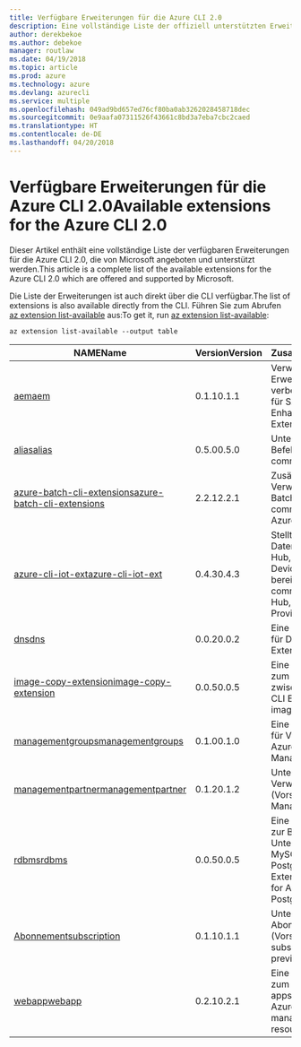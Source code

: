 ```yaml
---
title: Verfügbare Erweiterungen für die Azure CLI 2.0
description: Eine vollständige Liste der offiziell unterstützten Erweiterungen für die Azure CLI 2.0
author: derekbekoe
ms.author: debekoe
manager: routlaw
ms.date: 04/19/2018
ms.topic: article
ms.prod: azure
ms.technology: azure
ms.devlang: azurecli
ms.service: multiple
ms.openlocfilehash: 049ad9bd657ed76cf80ba0ab3262028458718dec
ms.sourcegitcommit: 0e9aafa07311526f43661c8bd3a7eba7cbc2caed
ms.translationtype: HT
ms.contentlocale: de-DE
ms.lasthandoff: 04/20/2018
---
```

# <a name="available-extensions-for-the-azure-cli-20"></a><span data-ttu-id="caa26-103">Verfügbare Erweiterungen für die Azure CLI 2.0</span><span class="sxs-lookup"><span data-stu-id="caa26-103">Available extensions for the Azure CLI 2.0</span></span>

<span data-ttu-id="caa26-104">Dieser Artikel enthält eine vollständige Liste der verfügbaren Erweiterungen für die Azure CLI 2.0, die von Microsoft angeboten und unterstützt werden.</span><span class="sxs-lookup"><span data-stu-id="caa26-104">This article is a complete list of the available extensions for the Azure CLI 2.0 which are offered and supported by Microsoft.</span></span>

<span data-ttu-id="caa26-105">Die Liste der Erweiterungen ist auch direkt über die CLI verfügbar.</span><span class="sxs-lookup"><span data-stu-id="caa26-105">The list of extensions is also available directly from the CLI.</span></span> <span data-ttu-id="caa26-106">Führen Sie zum Abrufen [az extension list-available](/cli/azure/extension?view=azure-cli-latest#az-extension-list-available) aus:</span><span class="sxs-lookup"><span data-stu-id="caa26-106">To get it, run [az extension list-available](/cli/azure/extension?view=azure-cli-latest#az-extension-list-available):</span></span>

```azurecli
az extension list-available --output table
```

| <span data-ttu-id="caa26-107">NAME</span><span class="sxs-lookup"><span data-stu-id="caa26-107">Name</span></span> | <span data-ttu-id="caa26-108">Version</span><span class="sxs-lookup"><span data-stu-id="caa26-108">Version</span></span> | <span data-ttu-id="caa26-109">Zusammenfassung</span><span class="sxs-lookup"><span data-stu-id="caa26-109">Summary</span></span> | <span data-ttu-id="caa26-110">Vorschau</span><span class="sxs-lookup"><span data-stu-id="caa26-110">Preview</span></span> |
|------|---------|---------|---------|
| [<span data-ttu-id="caa26-111">aem</span><span class="sxs-lookup"><span data-stu-id="caa26-111">aem</span></span>](https://github.com/Azure/azure-cli-extensions) | <span data-ttu-id="caa26-112">0.1.1</span><span class="sxs-lookup"><span data-stu-id="caa26-112">0.1.1</span></span> | <span data-ttu-id="caa26-113">Verwalten der Azure-Erweiterungen zur verbesserten Überwachung für SAP</span><span class="sxs-lookup"><span data-stu-id="caa26-113">Manage Azure Enhanced Monitoring Extensions for SAP</span></span> |  |
| [<span data-ttu-id="caa26-114">alias</span><span class="sxs-lookup"><span data-stu-id="caa26-114">alias</span></span>](https://github.com/Azure/azure-cli-extensions) | <span data-ttu-id="caa26-115">0.5.0</span><span class="sxs-lookup"><span data-stu-id="caa26-115">0.5.0</span></span> | <span data-ttu-id="caa26-116">Unterstützung für Befehlsaliase</span><span class="sxs-lookup"><span data-stu-id="caa26-116">Support for command aliases</span></span> | <span data-ttu-id="caa26-117">Ja</span><span class="sxs-lookup"><span data-stu-id="caa26-117">Yes</span></span> |
| [<span data-ttu-id="caa26-118">azure-batch-cli-extensions</span><span class="sxs-lookup"><span data-stu-id="caa26-118">azure-batch-cli-extensions</span></span>](https://github.com/Azure/azure-batch-cli-extensions) | <span data-ttu-id="caa26-119">2.2.1</span><span class="sxs-lookup"><span data-stu-id="caa26-119">2.2.1</span></span> | <span data-ttu-id="caa26-120">Zusätzliche Befehle für die Verwendung des Azure Batch-Diensts</span><span class="sxs-lookup"><span data-stu-id="caa26-120">Additional commands for working with Azure Batch service</span></span> |  |
| [<span data-ttu-id="caa26-121">azure-cli-iot-ext</span><span class="sxs-lookup"><span data-stu-id="caa26-121">azure-cli-iot-ext</span></span>](https://github.com/azure/azure-iot-cli-extension) | <span data-ttu-id="caa26-122">0.4.3</span><span class="sxs-lookup"><span data-stu-id="caa26-122">0.4.3</span></span> | <span data-ttu-id="caa26-123">Stellt die Befehlsebene der Datenebene für Azure IoT Hub, IoT Edge und den IoT Device Provisioning-Dienst bereit</span><span class="sxs-lookup"><span data-stu-id="caa26-123">Provides the data plane command layer for Azure IoT Hub, IoT Edge and IoT Device Provisioning Service</span></span> |  |
| [<span data-ttu-id="caa26-124">dns</span><span class="sxs-lookup"><span data-stu-id="caa26-124">dns</span></span>](https://github.com/Azure/azure-cli-extensions) | <span data-ttu-id="caa26-125">0.0.2</span><span class="sxs-lookup"><span data-stu-id="caa26-125">0.0.2</span></span> | <span data-ttu-id="caa26-126">Eine Azure CLI-Erweiterung für DNS-Zonen</span><span class="sxs-lookup"><span data-stu-id="caa26-126">An Azure CLI Extension for DNS zones</span></span> |  |
| [<span data-ttu-id="caa26-127">image-copy-extension</span><span class="sxs-lookup"><span data-stu-id="caa26-127">image-copy-extension</span></span>](https://github.com/Azure/azure-cli-extensions) | <span data-ttu-id="caa26-128">0.0.5</span><span class="sxs-lookup"><span data-stu-id="caa26-128">0.0.5</span></span> | <span data-ttu-id="caa26-129">Eine Azure CLI-Erweiterung zum Kopieren von Images zwischen Regionen</span><span class="sxs-lookup"><span data-stu-id="caa26-129">An Azure CLI Extension that copies images from region to region.</span></span> |  |
| [<span data-ttu-id="caa26-130">managementgroups</span><span class="sxs-lookup"><span data-stu-id="caa26-130">managementgroups</span></span>](https://github.com/Azure/azure-cli-extensions) | <span data-ttu-id="caa26-131">0.1.0</span><span class="sxs-lookup"><span data-stu-id="caa26-131">0.1.0</span></span> | <span data-ttu-id="caa26-132">Eine Azure CLI-Erweiterung für Verwaltungsgruppen</span><span class="sxs-lookup"><span data-stu-id="caa26-132">An Azure CLI Extension for Management Groups</span></span> |  |
| [<span data-ttu-id="caa26-133">managementpartner</span><span class="sxs-lookup"><span data-stu-id="caa26-133">managementpartner</span></span>](https://github.com/Azure/azure-cli-extensions) | <span data-ttu-id="caa26-134">0.1.2</span><span class="sxs-lookup"><span data-stu-id="caa26-134">0.1.2</span></span> | <span data-ttu-id="caa26-135">Unterstützung für Verwaltungspartner (Vorschauversion)</span><span class="sxs-lookup"><span data-stu-id="caa26-135">Support for Management Partner preview</span></span> |  |
| [<span data-ttu-id="caa26-136">rdbms</span><span class="sxs-lookup"><span data-stu-id="caa26-136">rdbms</span></span>](https://github.com/Azure/azure-cli-extensions) | <span data-ttu-id="caa26-137">0.0.5</span><span class="sxs-lookup"><span data-stu-id="caa26-137">0.0.5</span></span> | <span data-ttu-id="caa26-138">Eine Azure CLI-Erweiterung zur Bereitstellung der Unterstützung für Azure MySQL und Azure PostgreSQL</span><span class="sxs-lookup"><span data-stu-id="caa26-138">An Azure CLI Extension providing support for Azure MySQL and Azure PostgreSQL.</span></span> |  |
| [<span data-ttu-id="caa26-139">Abonnement</span><span class="sxs-lookup"><span data-stu-id="caa26-139">subscription</span></span>](https://github.com/Azure/azure-cli-extensions) | <span data-ttu-id="caa26-140">0.1.1</span><span class="sxs-lookup"><span data-stu-id="caa26-140">0.1.1</span></span> | <span data-ttu-id="caa26-141">Unterstützung für die Abonnementverwaltung (Vorschauversion)</span><span class="sxs-lookup"><span data-stu-id="caa26-141">Support for subscription management preview.</span></span> |  |
| [<span data-ttu-id="caa26-142">webapp</span><span class="sxs-lookup"><span data-stu-id="caa26-142">webapp</span></span>](https://github.com/Azure/azure-cli-extensions) | <span data-ttu-id="caa26-143">0.2.1</span><span class="sxs-lookup"><span data-stu-id="caa26-143">0.2.1</span></span> | <span data-ttu-id="caa26-144">Eine Azure CLI-Erweiterung zum Verwalten von appservice-Ressourcen</span><span class="sxs-lookup"><span data-stu-id="caa26-144">An Azure CLI Extension to manage appservice resources</span></span> | <span data-ttu-id="caa26-145">Ja</span><span class="sxs-lookup"><span data-stu-id="caa26-145">Yes</span></span> |
